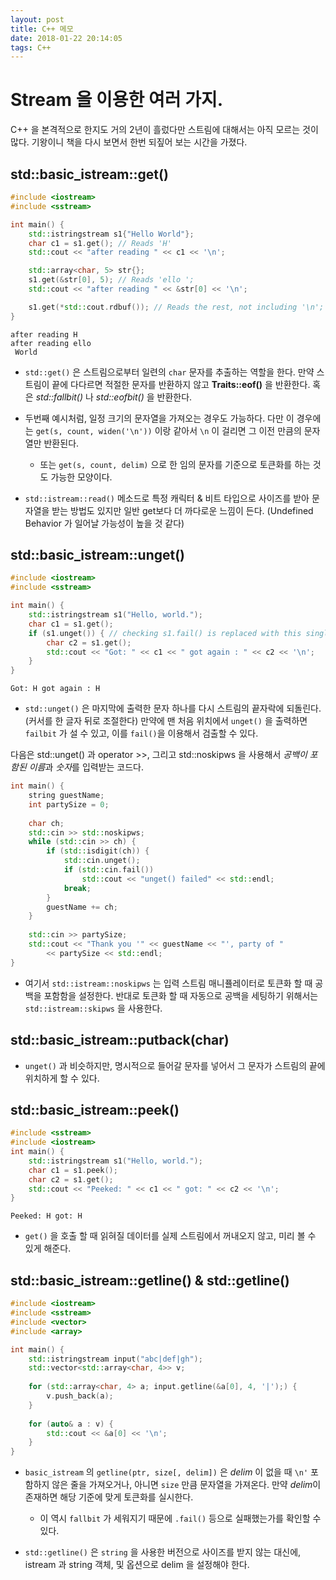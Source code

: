 ```yaml
---
layout: post
title: C++ 메모
date: 2018-01-22 20:14:05
tags: C++
---
```


# Stream 을 이용한 여러 가지.

C++ 을 본격적으로 한지도 거의 2년이 흘렀다만 스트림에 대해서는 아직 모르는 것이 많다. 기왕이니 책을 다시 보면서 한번 되짚어 보는 시간을 가졌다.

## std::basic_istream::get()

``` c++
#include <iostream>
#include <sstream>

int main() {
    std::istringstream s1{"Hello World"};
    char c1 = s1.get(); // Reads 'H'
    std::cout << "after reading " << c1 << '\n';

    std::array<char, 5> str{};
    s1.get(&str[0], 5); // Reads 'ello ';
    std::cout << "after reading " << &str[0] << '\n';

    s1.get(*std::cout.rdbuf()); // Reads the rest, not including '\n';
}
```

``` text
after reading H
after reading ello
 World
```

* `std::get()` 은 스트림으로부터 일련의 `char` 문자를 추출하는 역할을 한다. 만약 스트림이 끝에 다다르면 적절한 문자를 반환하지 않고 **Traits::eof()** 을 반환한다. 혹은 *std::fallbit()* 나 *std::eofbit()* 을 반환한다.

* 두번째 예시처럼, 일정 크기의 문자열을 가져오는 경우도 가능하다. 다만 이 경우에는 `get(s, count, widen('\n'))` 이랑 같아서 `\n` 이 걸리면 그 이전 만큼의 문자열만 반환된다.
  * 또는 `get(s, count, delim)` 으로 한 임의 문자를 기준으로 토큰화를 하는 것도 가능한 모양이다.

* `std::istream::read()` 메소드로 특정 캐릭터 & 비트 타입으로 사이즈를 받아 문자열을 받는 방법도 있지만 일반 get보다 더 까다로운 느낌이 든다. (Undefined Behavior 가 일어날 가능성이 높을 것 같다)

## std::basic_istream::unget()

``` c++
#include <iostream>
#include <sstream>

int main() {
    std::istringstream s1("Hello, world.");
    char c1 = s1.get();
    if (s1.unget()) { // checking s1.fail() is replaced with this single statement.
        char c2 = s1.get();
        std::cout << "Got: " << c1 << " got again : " << c2 << '\n';
    }
}
```

``` text
Got: H got again : H
```

* `std::unget()` 은 마지막에 출력한 문자 하나를 다시 스트림의 끝자락에 되돌린다. (커서를 한 글자 뒤로 조절한다) 만약에 맨 처음 위치에서 `unget()` 을 출력하면 `failbit` 가 설 수 있고, 이를 `fail()`을 이용해서 검출할 수 있다.

다음은 std::unget() 과 operator >>, 그리고 std::noskipws 을 사용해서 *공백이 포함된 이름*과 *숫자*를 입력받는 코드다.

``` c++
int main() {
    string guestName;
    int partySize = 0;
    
    char ch;
    std::cin >> std::noskipws;
    while (std::cin >> ch) {
        if (std::isdigit(ch)) {
            std::cin.unget();
            if (std::cin.fail()) 
                std::cout << "unget() failed" << std::endl;
            break;
        }
        guestName += ch;
    }
    
    std::cin >> partySize;
    std::cout << "Thank you '" << guestName << "', party of "
        << partySize << std::endl;
}
```

* 여기서 `std::istream::noskipws` 는 입력 스트림 매니퓰레이터로 토큰화 할 때 공백을 포함함을 설정한다. 반대로 토큰화 할 때 자동으로 공백을 세팅하기 위해서는 `std::istream::skipws` 을 사용한다.

## std::basic_istream::putback(char)

* `unget()` 과 비슷하지만, 명시적으로 들어갈 문자를 넣어서 그 문자가 스트림의 끝에 위치하게 할 수 있다.

## std::basic_istream::peek()

``` c++
#include <sstream>
#include <iostream>
int main() {
    std::istringstream s1("Hello, world.");
    char c1 = s1.peek();
    char c2 = s1.get();
    std::cout << "Peeked: " << c1 << " got: " << c2 << '\n';
}
```

``` text
Peeked: H got: H
```

* `get()` 을 호출 할 때 읽혀질 데이터를 실제 스트림에서 꺼내오지 않고, 미리 볼 수 있게 해준다.

## std::basic_istream::getline() & std::getline()

``` c++
#include <iostream>
#include <sstream>
#include <vector>
#include <array>

int main() {
    std::istringstream input("abc|def|gh");
    std::vector<std::array<char, 4>> v;
    
    for (std::array<char, 4> a; input.getline(&a[0], 4, '|');) {
        v.push_back(a);
    }
    
    for (auto& a : v) {
        std::cout << &a[0] << '\n';
    }
}
```

* `basic_istream` 의 `getline(ptr, size[, delim])` 은 *delim* 이 없을 때 `\n'` 포함하지 않은 줄을 가져오거나, 아니면 `size` 만큼 문자열을 가져온다. 만약 *delim*이 존재하면 해당 기준에 맞게 토큰화를 실시한다.
  * 이 역시 `fallbit` 가 세워지기 때문에 `.fail()` 등으로 실패했는가를 확인할 수 있다.

* `std::getline()` 은 `string` 을 사용한 버전으로 사이즈를 받지 않는 대신에, istream 과 string 객체, 및 옵션으로 delim 을 설정해야 한다.
